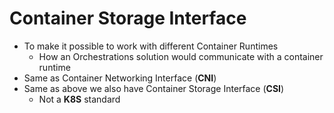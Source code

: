 Container Storage Interface
===========================
- To make it possible to work with different Container Runtimes
   - How an Orchestrations solution would communicate with a container runtime
- Same as Container Networking Interface (**CNI**)
- Same as above we also have Container Storage Interface (**CSI**)
   - Not a **K8S** standard
   
